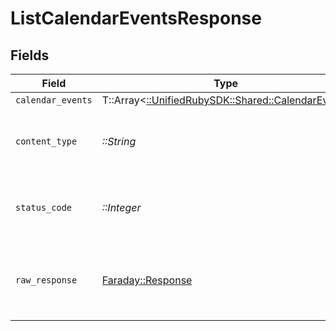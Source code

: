# ListCalendarEventsResponse


## Fields

| Field                                                                                     | Type                                                                                      | Required                                                                                  | Description                                                                               |
| ----------------------------------------------------------------------------------------- | ----------------------------------------------------------------------------------------- | ----------------------------------------------------------------------------------------- | ----------------------------------------------------------------------------------------- |
| `calendar_events`                                                                         | T::Array<[::UnifiedRubySDK::Shared::CalendarEvent](../../models/shared/calendarevent.md)> | :heavy_minus_sign:                                                                        | Successful                                                                                |
| `content_type`                                                                            | *::String*                                                                                | :heavy_check_mark:                                                                        | HTTP response content type for this operation                                             |
| `status_code`                                                                             | *::Integer*                                                                               | :heavy_check_mark:                                                                        | HTTP response status code for this operation                                              |
| `raw_response`                                                                            | [Faraday::Response](https://www.rubydoc.info/gems/faraday/Faraday/Response)               | :heavy_check_mark:                                                                        | Raw HTTP response; suitable for custom response parsing                                   |